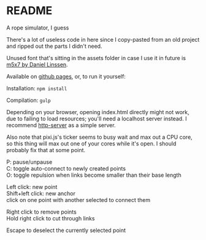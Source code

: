 # README
A rope simulator, I guess

There's a lot of useless code in here since I copy-pasted from an old project and ripped out the parts I didn't need.

Unused font that's sitting in the assets folder in case I use it in future is [m5x7 by Daniel Linssen](https://managore.itch.io/m5x7).

Available on [github pages](https://cursedflames.github.io/rope_simulator/index.html), or, to run it yourself:

Installation: `npm install`

Compilation: `gulp`

Depending on your browser, opening index.html directly might not work, due to failing to load resources; you'll need a localhost server instead. I recommend [http-server](https://www.npmjs.com/package/http-server) as a simple server.

Also note that pixi.js's ticker seems to busy wait and max out a CPU core, so this thing will max out one of your cores while it's open. I should probably fix that at some point.

P: pause/unpause  
C: toggle auto-connect to newly created points  
O: toggle repulsion when links become smaller than their base length  

Left click: new point  
Shift+left click: new anchor  
click on one point with another selected to connect them  

Right click to remove points  
Hold right click to cut through links  

Escape to deselect the currently selected point  
